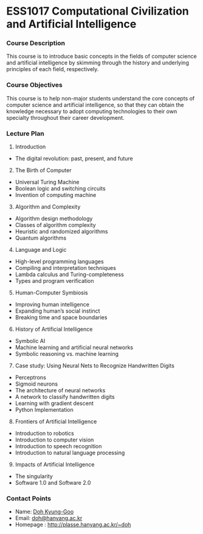 # ESS1017 Computational Civilization and Artificial Intelligence

### Course Description
This course is to introduce basic concepts in the fields of computer science and artificial intelligence by skimming through the history and underlying principles of each field, respectively. 

### Course Objectives
This course is to help non-major students understand the core concepts of computer science and artificial intelligence, so that they can obtain the knowledge necessary to adopt computing technologies to their own specialty throughout their career development. 

### Lecture Plan

1. Introduction
  - The digital revolution: past, present, and future
2. The Birth of Computer
- Universal Turing Machine
- Boolean logic and switching circuits
- Invention of computing machine
3. Algorithm and Complexity
- Algorithm design methodology
- Classes of algorithm complexity
- Heuristic and randomized algorithms
- Quantum algorithms
4. Language and Logic
- High-level programming languages
- Compiling and interpretation techniques
- Lambda calculus and Turing-completeness
- Types and program verification
5. Human-Computer Symbiosis
- Improving human intelligence
- Expanding human’s social instinct
- Breaking time and space boundaries

6. History of Artificial Intelligence
- Symbolic AI
- Machine learning and artificial neural networks
- Symbolic reasoning vs. machine learning

7. Case study: Using Neural Nets to Recognize Handwritten Digits
- Perceptrons
- Sigmoid neurons
- The architecture of neural networks
- A network to classify handwritten digits
- Learning with gradient descent
- Python Implementation

8. Frontiers of Artificial Intelligence
- Introduction to robotics
- Introduction to computer vision
- Introduction to speech recognition
- Introduction to natural language processing

9. Impacts of Artificial Intelligence
- The singularity
- Software 1.0 and Software 2.0











### Contact Points
- Name: [Doh Kyung-Goo](http://softopians.github.io/doggzone)
- Email: doh@hanyang.ac.kr
- Homepage : http://plasse.hanyang.ac.kr/~doh
